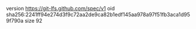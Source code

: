 version https://git-lfs.github.com/spec/v1
oid sha256:2241ff94e274d3f9c72aa2de9ca82b1edf145aa978a97f51fb3aca1d959f790a
size 92
